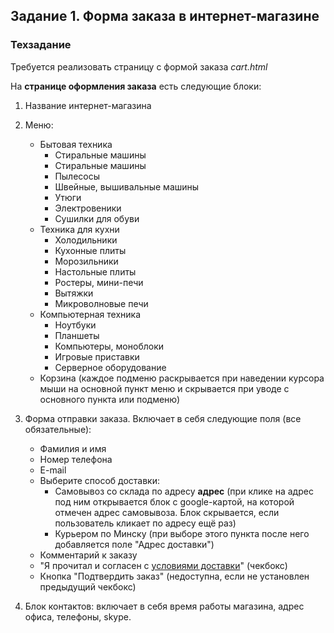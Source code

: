 ## Задание 1. Форма заказа в интернет-магазине

### Техзадание

Требуется реализовать страницу с формой заказа *cart.html*

На **странице оформления заказа** есть следующие блоки:

1. Название интернет-магазина
2. Меню:
	* Бытовая техника
		* Стиральные машины
		* Стиральные машины
		* Пылесосы
		* Швейные, вышивальные машины
		* Утюги 
		* Электровеники 
		* Сушилки для обуви
	* Техника для кухни
		* Холодильники 
		* Кухонные плиты 
		* Морозильники 
		* Настольные плиты 
		* Ростеры, мини-печи 
		* Вытяжки 
		* Микроволновые печи
	* Компьютерная техника
		* Ноутбуки 
		* Планшеты 
		* Компьютеры, моноблоки 
		* Игровые приставки 
		* Серверное оборудование
	* Корзина
	(каждое подменю раскрывается при наведении курсора мыши на основной пункт меню и скрывается при уводе с основного пункта или подменю)

3. Форма отправки заказа. Включает в себя следующие поля (все обязательные):
	* Фамилия и имя
	* Номер телефона
	* E-mail
	* Выберите способ доставки:
		* Самовывоз со склада по адресу **адрес** (при клике на адрес под ним открывается блок с google-картой, на которой отмечен адрес самовывоза. Блок скрывается, если пользователь кликает по адресу ещё раз)
		* Курьером по Минску (при выборе этого пункта после него добавляется поле "Адрес доставки")
	* Комментарий к заказу
	* "Я прочитал и согласен с [условиями доставки](#)" (чекбокс)
	* Кнопка "Подтвердить заказ" (недоступна, если не установлен предыдущий чекбокс)

4. Блок контактов: включает в себя время работы магазина, адрес офиса, телефоны, skype.

